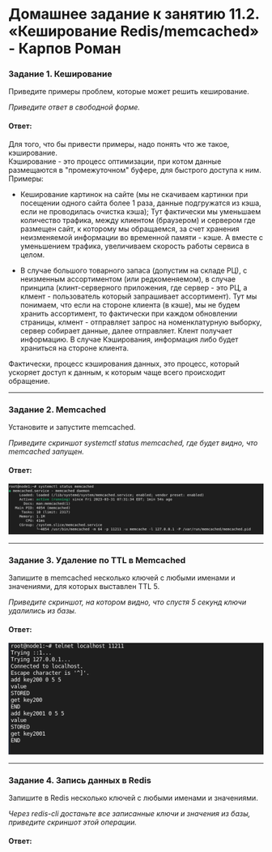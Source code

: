 # Домашнее задание к занятию 11.2. «Кеширование Redis/memcached» - Карпов Роман



### Задание 1. Кеширование 

Приведите примеры проблем, которые может решить кеширование. 

*Приведите ответ в свободной форме.*

#### Ответ: 

Для того, что бы привести примеры, надо понять что же такое, кэширование.   
Кэширование - это процесс оптимизации, при котом данные размещаются в "промежуточном" буфере, для быстрого доступа к ним. 
Примеры:  
 - Кеширование картинок на сайте (мы не скачиваем картинки при посещении одного сайта более 1 раза, данные подгружатся из кэша, если не проводилась очистка кэша);
 Тут фактически мы уменьшаем количество трафика, между клиентом (браузером) и сервером где размещен сайт, к которому мы обращаемся, за счет хранения неизменяемой информации во временной памяти - кэше.  А вместе с уменьшением трафика, увеличиваем скорость работы сервиса в целом. 
 
 - В случае большого товарного запаса (допустим на складе РЦ), с неизменным ассортиментом (или редкоменяемом), в случае принципа (клинт-серверного приложения, где сервер - это РЦ, а клмент - пользователь который запрашивает ассортимент). Тут мы понимаем, что если на стороне клиента (в кэше), мы не будем хранить ассортимент, то фактически при каждом обновлении страницы, клмент - отправляет запрос на номенклатурную выборку, сервер собирает данные, далее отправляет. Клент получает информацию. В случае Кэширования, информация либо будет храниться на стороне клиента. 
 
 Фактически, процесс кэширования данных, это процесс, который ускоряет доступ к данным, к которым чаще всего происходит обращение. 

---

### Задание 2. Memcached

Установите и запустите memcached.

*Приведите скриншот systemctl status memcached, где будет видно, что memcached запущен.*

#### Ответ: 
![Скрин](https://github.com/Karhq/11.2_hw_redis_memcached/blob/main/nom.1.png)

---

### Задание 3. Удаление по TTL в Memcached

Запишите в memcached несколько ключей с любыми именами и значениями, для которых выставлен TTL 5. 

*Приведите скриншот, на котором видно, что спустя 5 секунд ключи удалились из базы.*

#### Ответ: 
![Скрин2](https://github.com/Karhq/11.2_hw_redis_memcached/blob/main/nom.2.png)

---

### Задание 4. Запись данных в Redis

Запишите в Redis несколько ключей с любыми именами и значениями. 

*Через redis-cli достаньте все записанные ключи и значения из базы, приведите скриншот этой операции.*

#### Ответ: 
